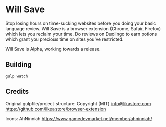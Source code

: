 # Will Save

Stop losing hours on time-sucking websites before you doing your basic language review.
Will Save is a browser extension (Chrome, Safair, Firefox) which lets you reclaim your
time. Do reviews on Duolingo to earn potions which grant you precious time on sites
you've restricted.

Will Save is Alpha, working towards a release.

## Building

    gulp watch

## Credits

Original gulpfile/project structure: Copyright (MIT) info@likastore.com https://github.com/likeastore/browser-extension

Icons: AhNinniah https://www.gamedevmarket.net/member/ahninniah/
